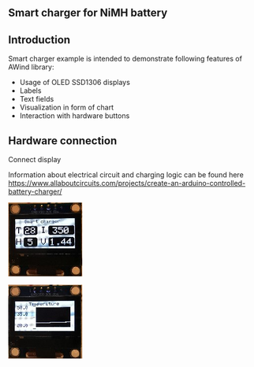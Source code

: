 Smart charger for NiMH battery
------------
Introduction
------------
Smart charger example is intended to demonstrate following features of AWind library: 
- Usage of OLED SSD1306 displays 
- Labels
- Text fields
- Visualization in form of chart
- Interaction with hardware buttons


Hardware connection
-------------------
Connect display

Information about electrical circuit and charging logic can be found  here https://www.allaboutcircuits.com/projects/create-an-arduino-controlled-battery-charger/ 

![](main.jpg)

![](temperature.jpg) 